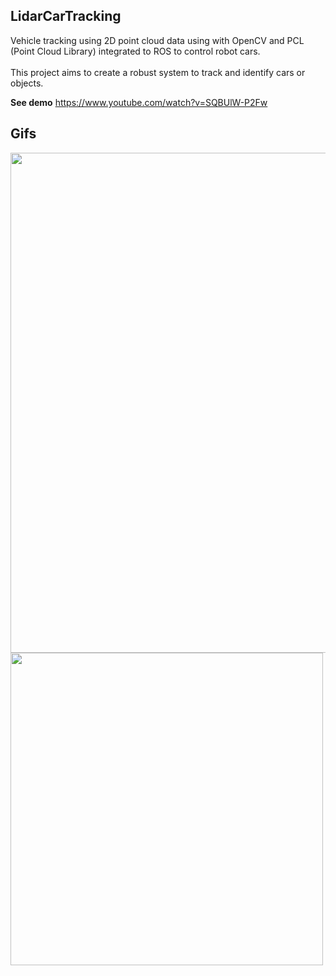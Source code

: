 ## LidarCarTracking
Vehicle tracking using 2D point cloud data using with OpenCV and PCL (Point Cloud Library) integrated to ROS to control robot cars. <br />
<br />
This project aims to create a robust system to track and identify cars or objects. <br />

**See demo**
https://www.youtube.com/watch?v=SQBUlW-P2Fw

## Gifs
<p float="left">
<img src="https://media.giphy.com/media/XZ0kGoPJTgm52Y4oTR/giphy.gif" width="800"/>
<img src="https://media.giphy.com/media/fsJx47EhhA4HDu85lc/giphy.gif" width="500"/>
</p>
